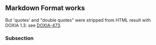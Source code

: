 <!---
Licensed to the Apache Software Foundation (ASF) under one
or more contributor license agreements.  See the NOTICE file
distributed with this work for additional information
regarding copyright ownership.  The ASF licenses this file
to you under the Apache License, Version 2.0 (the
"License"); you may not use this file except in compliance
with the License.  You may obtain a copy of the License at

  http://www.apache.org/licenses/LICENSE-2.0

Unless required by applicable law or agreed to in writing,
software distributed under the License is distributed on an
"AS IS" BASIS, WITHOUT WARRANTIES OR CONDITIONS OF ANY
KIND, either express or implied.  See the License for the
specific language governing permissions and limitations
under the License.
-->


Markdown Format works
---------------

But 'quotes' and "double quotes" were stripped from HTML result with DOXIA 1.3:
see [DOXIA-473](https://jira.codehaus.org/browse/DOXIA-473).

<!-- MACRO{toc|fromDepth=1|toDepth=2} -->

### Subsection
